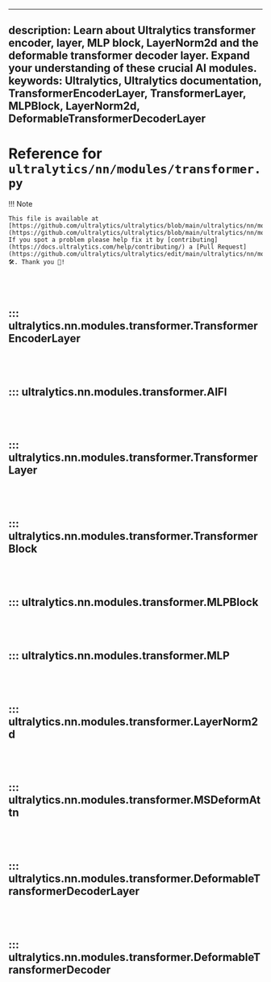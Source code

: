 ______________________________________________________________________

## description: Learn about Ultralytics transformer encoder, layer, MLP block, LayerNorm2d and the deformable transformer decoder layer. Expand your understanding of these crucial AI modules. keywords: Ultralytics, Ultralytics documentation, TransformerEncoderLayer, TransformerLayer, MLPBlock, LayerNorm2d, DeformableTransformerDecoderLayer

# Reference for `ultralytics/nn/modules/transformer.py`

!!! Note

```
This file is available at [https://github.com/ultralytics/ultralytics/blob/main/ultralytics/nn/modules/transformer.py](https://github.com/ultralytics/ultralytics/blob/main/ultralytics/nn/modules/transformer.py). If you spot a problem please help fix it by [contributing](https://docs.ultralytics.com/help/contributing/) a [Pull Request](https://github.com/ultralytics/ultralytics/edit/main/ultralytics/nn/modules/transformer.py) 🛠️. Thank you 🙏!
```

<br><br>

## ::: ultralytics.nn.modules.transformer.TransformerEncoderLayer

<br><br>

## ::: ultralytics.nn.modules.transformer.AIFI

<br><br>

## ::: ultralytics.nn.modules.transformer.TransformerLayer

<br><br>

## ::: ultralytics.nn.modules.transformer.TransformerBlock

<br><br>

## ::: ultralytics.nn.modules.transformer.MLPBlock

<br><br>

## ::: ultralytics.nn.modules.transformer.MLP

<br><br>

## ::: ultralytics.nn.modules.transformer.LayerNorm2d

<br><br>

## ::: ultralytics.nn.modules.transformer.MSDeformAttn

<br><br>

## ::: ultralytics.nn.modules.transformer.DeformableTransformerDecoderLayer

<br><br>

## ::: ultralytics.nn.modules.transformer.DeformableTransformerDecoder

<br><br>
